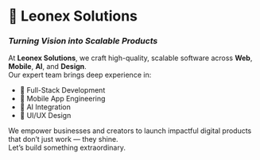 # 🚀 Leonex Solutions  
### _Turning Vision into Scalable Products_

At **Leonex Solutions**, we craft high-quality, scalable software across **Web**, **Mobile**, **AI**, and **Design**.  
Our expert team brings deep experience in:

- 🔧 Full-Stack Development  
- 📱 Mobile App Engineering  
- 🤖 AI Integration  
- 🎨 UI/UX Design  

We empower businesses and creators to launch impactful digital products that don’t just work — they shine.  
Let’s build something extraordinary.

